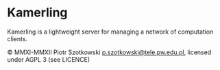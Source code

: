 Kamerling
=========

Kamerling is a lightweight server for managing a network of computation clients.

© MMXI-MMXII Piotr Szotkowski <p.szotkowski@tele.pw.edu.pl>, licensed under AGPL 3 (see LICENCE)
